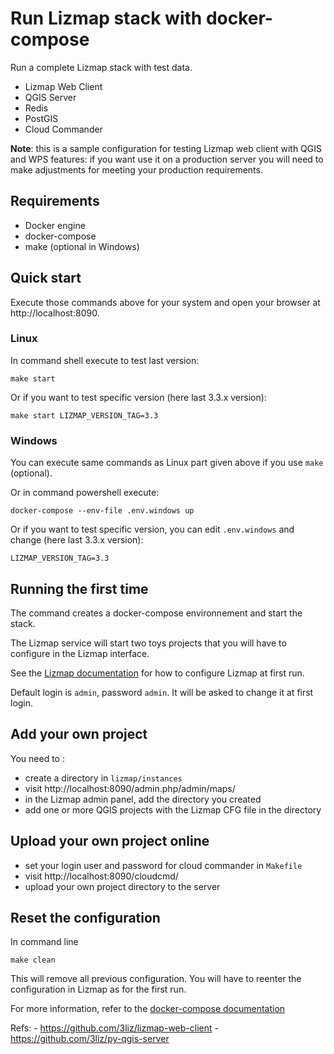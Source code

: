 # Run Lizmap stack with docker-compose

Run a complete Lizmap stack with test data. 

- Lizmap Web Client
- QGIS Server
- Redis
- PostGIS
- Cloud Commander

**Note**: this is a sample configuration for testing Lizmap web client with QGIS and WPS features: 
if you want use it on a production server you will need to make adjustments for meeting 
your production requirements. 

## Requirements

- Docker engine
- docker-compose
- make (optional in Windows)

## Quick start

Execute those commands above for your system and open your browser at http://localhost:8090.

### Linux

In command shell execute to test last version:
```
make start
```
Or if you want to test specific version (here last 3.3.x version):
```
make start LIZMAP_VERSION_TAG=3.3
```

### Windows

You can execute same commands as Linux part given above if you use `make` (optional).

Or in command powershell execute:

```
docker-compose --env-file .env.windows up
```
Or if you want to test specific version, you can edit `.env.windows` and change (here last 3.3.x version):

```
LIZMAP_VERSION_TAG=3.3
```

## Running the first time

The command creates a docker-compose environnement and start the stack.

The Lizmap service will start two toys projects that you will have to configure in the Lizmap
interface.

See the [Lizmap documentation](https://docs.lizmap.com) for how to configure Lizmap at first run.

Default login is `admin`, password `admin`. It will be asked to change it at first login.

## Add your own project

You need to :
* create a directory in `lizmap/instances`
* visit http://localhost:8090/admin.php/admin/maps/
* in the Lizmap admin panel, add the directory you created
* add one or more QGIS projects with the Lizmap CFG file in the directory

## Upload your own project online

* set your login user and password for cloud commander in `Makefile`
* visit http://localhost:8090/cloudcmd/
* upload your own project directory to the server

## Reset the configuration

In command line

```
make clean 
```

This will remove all previous configuration. You will have to reenter the configuration in Lizmap
as for the first run.

For more information, refer to the [docker-compose documentation](https://docs.docker.com/compose/)

Refs:
    - https://github.com/3liz/lizmap-web-client
    - https://github.com/3liz/py-qgis-server
